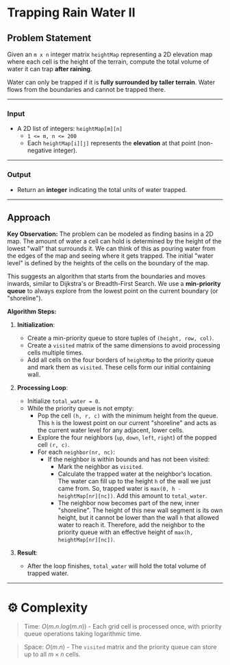 # Trapping Rain Water II

## Problem Statement

Given an `m x n` integer matrix `heightMap` representing a 2D elevation map where each cell is the height of the terrain, compute the total volume of water it can trap **after raining**.

Water can only be trapped if it is **fully surrounded by taller terrain**. Water flows from the boundaries and cannot be trapped there.

---

### Input

- A 2D list of integers: `heightMap[m][n]`
  - `1 <= m, n <= 200`
  - Each `heightMap[i][j]` represents the **elevation** at that point (non-negative integer).

---

### Output

- Return an **integer** indicating the total units of water trapped.

---

## Approach

**Key Observation:**
The problem can be modeled as finding basins in a 2D map. The amount of water a cell can hold is determined by the height of the lowest "wall" that surrounds it. We can think of this as pouring water from the edges of the map and seeing where it gets trapped. The initial "water level" is defined by the heights of the cells on the boundary of the map.

This suggests an algorithm that starts from the boundaries and moves inwards, similar to Dijkstra's or Breadth-First Search. We use a **min-priority queue** to always explore from the lowest point on the current boundary (or "shoreline").

**Algorithm Steps:**
1.  **Initialization**:
    - Create a min-priority queue to store tuples of `(height, row, col)`.
    - Create a `visited` matrix of the same dimensions to avoid processing cells multiple times.
    - Add all cells on the four borders of `heightMap` to the priority queue and mark them as `visited`. These cells form our initial containing wall.

2.  **Processing Loop**:
    - Initialize `total_water = 0`.
    - While the priority queue is not empty:
        - Pop the cell `(h, r, c)` with the minimum height from the queue. This `h` is the lowest point on our current "shoreline" and acts as the current water level for any adjacent, lower cells.
        - Explore the four neighbors (`up`, `down`, `left`, `right`) of the popped cell `(r, c)`.
        - For each `neighbor(nr, nc)`:
            - If the neighbor is within bounds and has not been visited:
                - Mark the neighbor as `visited`.
                - Calculate the trapped water at the neighbor's location. The water can fill up to the height `h` of the wall we just came from. So, trapped water is `max(0, h - heightMap[nr][nc])`. Add this amount to `total_water`.
                - The neighbor now becomes part of the new, inner "shoreline". The height of this new wall segment is its own height, but it cannot be lower than the wall `h` that allowed water to reach it. Therefore, add the neighbor to the priority queue with an effective height of `max(h, heightMap[nr][nc])`.

3.  **Result**:
    - After the loop finishes, `total_water` will hold the total volume of trapped water.

---

# ⚙️ Complexity
 >Time: $O(m.n.log(m.n))$ - Each grid cell is processed once, with priority queue operations taking logarithmic time.

 >Space: $O(m.n)$ - The `visited` matrix and the priority queue can store up to all $m \times n$ cells.